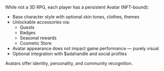 While not a 3D RPG, each player has a persistent Avatar (NFT-bound):

- Base character style with optional skin tones, clothes, themes
- Unlockable accessories via:
  - Quests
  - Badges
  - Seasonal rewards
  - Cosmetic Store
- Avatar appearance does not impact game performance — purely visual
- Optional integration with $adahandle and social profiles

Avatars offer identity, personality, and community recognition.